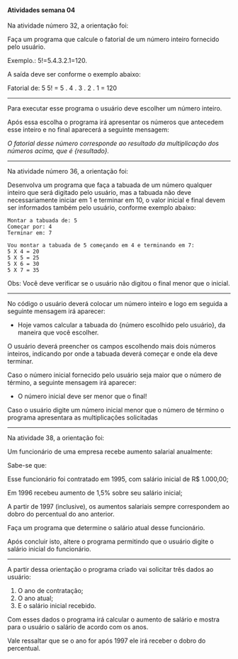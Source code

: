 #### Atividades semana 04

Na atividade número 32, a orientação foi:

Faça um programa que calcule o fatorial de um número inteiro fornecido pelo usuário. 

Exemplo.: 5!=5.4.3.2.1=120. 

A saída deve ser conforme o exemplo abaixo:

Fatorial de: 5
5! =  5 . 4 . 3 . 2 . 1 = 120

------

Para executar esse programa o usuário deve escolher um número inteiro.

Após essa escolha o programa irá apresentar os números que antecedem esse inteiro e no final aparecerá a seguinte mensagem:

*O fatorial desse número corresponde ao resultado da multiplicação dos números acima, que é {resultado}.*

------

Na atividade número 36, a orientação foi:

Desenvolva um programa que faça a tabuada de um número qualquer inteiro que será digitado pelo usuário, mas a tabuada não deve necessariamente iniciar em 1 e terminar em 10, o valor inicial e final devem ser informados também pelo usuário, conforme exemplo abaixo:

```
Montar a tabuada de: 5
Começar por: 4
Terminar em: 7

Vou montar a tabuada de 5 começando em 4 e terminando em 7:
5 X 4 = 20
5 X 5 = 25
5 X 6 = 30
5 X 7 = 35
```

Obs: Você deve verificar se o usuário não digitou o final menor que o inicial.

------

No código o usuário deverá colocar um número inteiro e logo em seguida a seguinte mensagem irá aparecer:

* Hoje vamos calcular a tabuada do {número escolhido pelo usuário}, da maneira que você escolher.

O usuário deverá preencher os campos escolhendo mais dois números inteiros, indicando por onde a tabuada deverá começar e onde ela deve terminar.

Caso o número inicial fornecido pelo usuário seja maior que o número de término, a seguinte mensagem irá aparecer:

* O número inicial deve ser menor que o final!

Caso o usuário digite um número inicial menor que o número de término o programa apresentara as multiplicações solicitadas

------

Na atividade 38, a orientação foi:

Um funcionário de uma empresa recebe aumento salarial anualmente: 

Sabe-se que:

Esse funcionário foi contratado em 1995, com salário inicial de R$ 1.000,00;

Em 1996 recebeu aumento de 1,5% sobre seu salário inicial;

A partir de 1997 (inclusive), os aumentos salariais sempre correspondem ao dobro do percentual do ano anterior. 

Faça um programa que determine o salário atual desse funcionário. 

Após concluir isto, altere o programa permitindo que o usuário digite o salário inicial do funcionário.

------

A partir dessa orientação o programa criado vai solicitar três dados ao usuário:

1. O ano de contratação;
2. O ano atual;
3. E o salário inicial recebido.

Com esses dados o programa irá calcular o aumento de salário e mostra para o usuário o salário de acordo  com os anos.

Vale ressaltar que se o ano for após 1997 ele irá receber o dobro do percentual.
